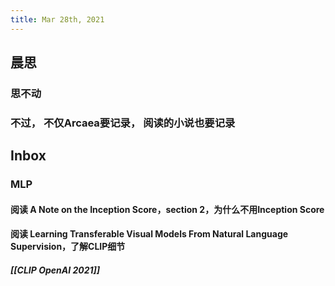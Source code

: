 ```yaml
---
title: Mar 28th, 2021
---
```


## 晨思
### 思不动
### 不过， 不仅Arcaea要记录， 阅读的小说也要记录
## Inbox
### MLP
#### 阅读 A Note on the Inception Score，section 2，为什么不用Inception Score
#### 阅读 Learning Transferable Visual Models From Natural Language Supervision，了解CLIP细节
##### [[CLIP OpenAI 2021]]
####
